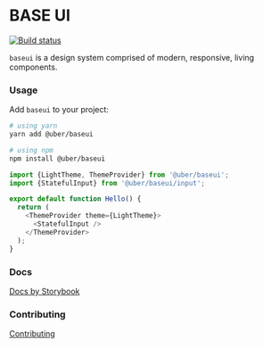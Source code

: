 # BASE UI

[![Build status](https://badge.buildkite.com/4c46e1f96d71ca1eaab3236c90a8ff4d218eb818e412ba1cf9.svg?branch=master)](https://buildkite.com/uber/baseui)

`baseui` is a design system comprised of modern, responsive, living components.

### Usage

Add `baseui` to your project:

```bash
# using yarn
yarn add @uber/baseui

# using npm
npm install @uber/baseui
```

```javascript
import {LightTheme, ThemeProvider} from '@uber/baseui';
import {StatefulInput} from '@uber/baseui/input';

export default function Hello() {
  return (
    <ThemeProvider theme={LightTheme}>
      <StatefulInput />
    </ThemeProvider>
  );
}
```

### Docs

[Docs by Storybook](https://baseui.netlify.com/)

### Contributing

[Contributing](CONTRIBUTING.md)
